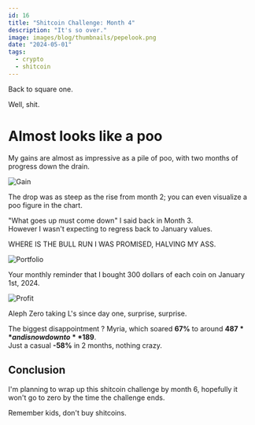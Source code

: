```yaml
---
id: 16
title: "Shitcoin Challenge: Month 4"
description: "It's so over."
image: images/blog/thumbnails/pepelook.png
date: "2024-05-01"
tags:
  - crypto
  - shitcoin
---
```


Back to square one.

Well, shit.

# Almost looks like a poo

My gains are almost as impressive as a pile of poo, with two months of progress down the drain.

![Gain](/images/blog/16-chart.png)

The drop was as steep as the rise from month 2; you can even visualize a poo figure in the chart.

"What goes up must come down" I said back in Month 3. \
However I wasn't expecting to regress back to January values.

WHERE IS THE BULL RUN I WAS PROMISED, HALVING MY ASS.

![Portfolio](/images/blog/16-portfolio.png)

Your monthly reminder that I bought 300 dollars of each coin on January 1st, 2024.

![Profit](/images/blog/16-profit.png)

Aleph Zero taking L's since day one, surprise, surprise.

The biggest disappointment ? Myria, which soared **67%** to around **$487** and is now down to **$189**. \
Just a casual **-58%** in 2 months, nothing crazy.
 
## Conclusion

I'm planning to wrap up this shitcoin challenge by month 6, hopefully it won't go to zero by the time the challenge ends.

Remember kids, don't buy shitcoins.